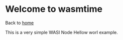 # Welcome to wasmtime

Back to [home](../readme.md)

This is a very simple WASI Node Hellow worl example.
